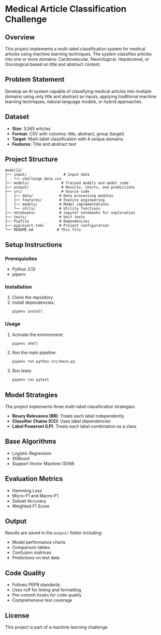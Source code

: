 # Medical Article Classification Challenge

## Overview
This project implements a multi-label classification system for medical articles using machine learning techniques. The system classifies articles into one or more domains: Cardiovascular, Neurological, Hepatorenal, or Oncological based on title and abstract content.

## Problem Statement
Develop an AI system capable of classifying medical articles into multiple domains using only title and abstract as inputs, applying traditional machine learning techniques, natural language models, or hybrid approaches.

## Dataset
- **Size**: 3,565 articles
- **Format**: CSV with columns: title, abstract, group (target)
- **Target**: Multi-label classification with 4 unique domains
- **Features**: Title and abstract text

## Project Structure
```
model12/
├── input/                 # Input data
│   └── challenge_data.csv
├── models/               # Trained models and model code
├── output/               # Results, charts, and predictions
├── src/                  # Source code
│   ├── data/            # Data processing modules
│   ├── features/        # Feature engineering
│   ├── models/          # Model implementations
│   └── utils/           # Utility functions
├── notebooks/           # Jupyter notebooks for exploration
├── tests/               # Unit tests
├── Pipfile              # Dependencies
├── pyproject.toml       # Project configuration
└── README.md           # This file
```

## Setup Instructions

### Prerequisites
- Python 3.13
- pipenv

### Installation
1. Clone the repository
2. Install dependencies:
   ```bash
   pipenv install
   ```

### Usage
1. Activate the environment:
   ```bash
   pipenv shell
   ```

2. Run the main pipeline:
   ```bash
   pipenv run python src/main.py
   ```

3. Run tests:
   ```bash
   pipenv run pytest
   ```

## Model Strategies
The project implements three multi-label classification strategies:
- **Binary Relevance (BR)**: Treats each label independently
- **Classifier Chains (CC)**: Uses label dependencies
- **Label Powerset (LP)**: Treats each label combination as a class

## Base Algorithms
- Logistic Regression
- XGBoost
- Support Vector Machine (SVM)

## Evaluation Metrics
- Hamming Loss
- Micro-F1 and Macro-F1
- Subset Accuracy
- Weighted F1 Score

## Output
Results are saved in the `output/` folder including:
- Model performance charts
- Comparison tables
- Confusion matrices
- Predictions on test data

## Code Quality
- Follows PEP8 standards
- Uses ruff for linting and formatting
- Pre-commit hooks for code quality
- Comprehensive test coverage

## License
This project is part of a machine learning challenge. 